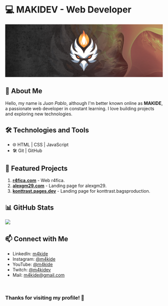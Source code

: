 # 💻 MAKIDEV - Web Developer

![Banner](BANNER-MAKIDEV.png)

## 🚀 About Me
Hello, my name is *Juan Pablo*, although I'm better known online as **MAKIDE**, a passionate web developer in constant learning. I love building projects and exploring new technologies.

## 🛠️ Technologies and Tools

- 🌐 HTML | CSS | JavaScript
- 🛠️ Git | GitHub


## 📌 Featured Projects

1. **[r4fica.com](https://r4fica.com/)** - Web r4fica.
2. **[alexgm29.com](https://alexgm29.com/)** - Landing page for alexgm29.
3. **[konttrast.pages.dev](https://konttrast.pages.dev/)** - Landing page for konttrast.bagsproduction.


## 📊 GitHub Stats
<p align="center" style="display: flex;">
<a href="https://github.com/M4KIDEV">
  <img src="https://github-readme-stats-eight-theta.vercel.app/api?username=M4KIDEV&show_icons=true&theme=algolia&include_all_commits=true&count_private=true"/>
<!--   <img src="https://github-readme-stats-eight-theta.vercel.app/api/top-langs/?username=M4KIDEV&layout=compact&langs_count=8&theme=algolia"/> -->
</a>
</p>

## 📫 Connect with Me
- LinkedIn: [m4kide](https://www.linkedin.com/in/m4kide)
- Instagram: [@m4kide](https://www.instagram.com/m4kide/)
- YouTube: [@m4kide](https://www.youtube.com/@m4kide)
- Twitch: [@m4kidev](https://www.twitch.tv/m4kidev)
- Mail: [m4kide@gmail.com](mailto:m4kide@gmail.com)

<br>
<h3>Thanks for visiting my profile! 🚀</h3>



<!--
**M4KIDEV/M4KIDEV** is a ✨ _special_ ✨ repository because its `README.md` (this file) appears on your GitHub profile.

Here are some ideas to get you started:

- 🔭 I’m currently working on ...
- 🌱 I’m currently learning ...
- 👯 I’m looking to collaborate on ...
- 🤔 I’m looking for help with ...
- 💬 Ask me about ...
- 📫 How to reach me: ...
- 😄 Pronouns: ...
- ⚡ Fun fact: ...
-->
